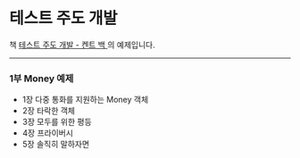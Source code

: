 # 테스트 주도 개발

책 [테스트 주도 개발 - 켄트 백 ](https://www.yes24.com/Product/Goods/12246033)의 예제입니다.

--- 
### 1부 Money 예제
  - 1장 다중 통화를 지원하는 Money 객체
  - 2장 타락한 객체
  - 3장 모두를 위한 평등
  - 4장 프라이버시
  - 5장 솔직히 말하자면
